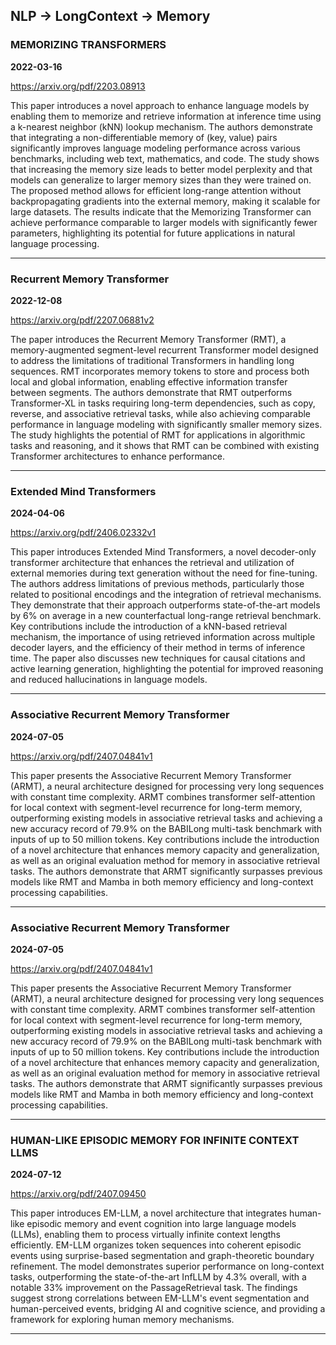## NLP -> LongContext -> Memory



### MEMORIZING TRANSFORMERS

**2022-03-16**

https://arxiv.org/pdf/2203.08913

This paper introduces a novel approach to enhance language models by enabling them to memorize and retrieve information at inference time using a k-nearest neighbor (kNN) lookup mechanism. The authors demonstrate that integrating a non-differentiable memory of (key, value) pairs significantly improves language modeling performance across various benchmarks, including web text, mathematics, and code. The study shows that increasing the memory size leads to better model perplexity and that models can generalize to larger memory sizes than they were trained on. The proposed method allows for efficient long-range attention without backpropagating gradients into the external memory, making it scalable for large datasets. The results indicate that the Memorizing Transformer can achieve performance comparable to larger models with significantly fewer parameters, highlighting its potential for future applications in natural language processing.

---

### Recurrent Memory Transformer

**2022-12-08**

https://arxiv.org/pdf/2207.06881v2

The paper introduces the Recurrent Memory Transformer (RMT), a memory-augmented segment-level recurrent Transformer model designed to address the limitations of traditional Transformers in handling long sequences. RMT incorporates memory tokens to store and process both local and global information, enabling effective information transfer between segments. The authors demonstrate that RMT outperforms Transformer-XL in tasks requiring long-term dependencies, such as copy, reverse, and associative retrieval tasks, while also achieving comparable performance in language modeling with significantly smaller memory sizes. The study highlights the potential of RMT for applications in algorithmic tasks and reasoning, and it shows that RMT can be combined with existing Transformer architectures to enhance performance.

---

### Extended Mind Transformers

**2024-04-06**

https://arxiv.org/pdf/2406.02332v1

This paper introduces Extended Mind Transformers, a novel decoder-only transformer architecture that enhances the retrieval and utilization of external memories during text generation without the need for fine-tuning. The authors address limitations of previous methods, particularly those related to positional encodings and the integration of retrieval mechanisms. They demonstrate that their approach outperforms state-of-the-art models by 6% on average in a new counterfactual long-range retrieval benchmark. Key contributions include the introduction of a kNN-based retrieval mechanism, the importance of using retrieved information across multiple decoder layers, and the efficiency of their method in terms of inference time. The paper also discusses new techniques for causal citations and active learning generation, highlighting the potential for improved reasoning and reduced hallucinations in language models.

---

### Associative Recurrent Memory Transformer

**2024-07-05**

https://arxiv.org/pdf/2407.04841v1

This paper presents the Associative Recurrent Memory Transformer (ARMT), a neural architecture designed for processing very long sequences with constant time complexity. ARMT combines transformer self-attention for local context with segment-level recurrence for long-term memory, outperforming existing models in associative retrieval tasks and achieving a new accuracy record of 79.9% on the BABILong multi-task benchmark with inputs of up to 50 million tokens. Key contributions include the introduction of a novel architecture that enhances memory capacity and generalization, as well as an original evaluation method for memory in associative retrieval tasks. The authors demonstrate that ARMT significantly surpasses previous models like RMT and Mamba in both memory efficiency and long-context processing capabilities.

---

### Associative Recurrent Memory Transformer

**2024-07-05**

https://arxiv.org/pdf/2407.04841v1

This paper presents the Associative Recurrent Memory Transformer (ARMT), a neural architecture designed for processing very long sequences with constant time complexity. ARMT combines transformer self-attention for local context with segment-level recurrence for long-term memory, outperforming existing models in associative retrieval tasks and achieving a new accuracy record of 79.9% on the BABILong multi-task benchmark with inputs of up to 50 million tokens. Key contributions include the introduction of a novel architecture that enhances memory capacity and generalization, as well as an original evaluation method for memory in associative retrieval tasks. The authors demonstrate that ARMT significantly surpasses previous models like RMT and Mamba in both memory efficiency and long-context processing capabilities.

---

### HUMAN-LIKE EPISODIC MEMORY FOR INFINITE CONTEXT LLMS

**2024-07-12**

https://arxiv.org/pdf/2407.09450

This paper introduces EM-LLM, a novel architecture that integrates human-like episodic memory and event cognition into large language models (LLMs), enabling them to process virtually infinite context lengths efficiently. EM-LLM organizes token sequences into coherent episodic events using surprise-based segmentation and graph-theoretic boundary refinement. The model demonstrates superior performance on long-context tasks, outperforming the state-of-the-art InfLLM by 4.3% overall, with a notable 33% improvement on the PassageRetrieval task. The findings suggest strong correlations between EM-LLM's event segmentation and human-perceived events, bridging AI and cognitive science, and providing a framework for exploring human memory mechanisms.

---